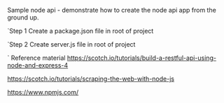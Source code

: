 
Sample node api - demonstrate how to create the node api app from the ground up.


`Step 1
Create a package.json file in root of project

`Step 2
Create server.js file in root of project






` Reference material
https://scotch.io/tutorials/build-a-restful-api-using-node-and-express-4

https://scotch.io/tutorials/scraping-the-web-with-node-js

https://www.npmjs.com/

